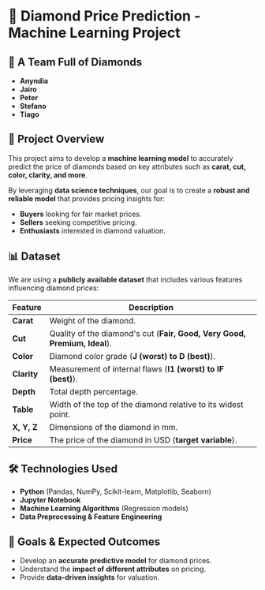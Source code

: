 # 💎 Diamond Price Prediction - Machine Learning Project

## 👥 A Team Full of Diamonds 
- **Anyndia**
- **Jairo**
- **Peter**
- **Stefano**
- **Tiago**

## 📌 Project Overview
This project aims to develop a **machine learning model** to accurately predict the price of diamonds based on key attributes such as **carat, cut, color, clarity, and more**. 

By leveraging **data science techniques**, our goal is to create a **robust and reliable model** that provides pricing insights for:
- **Buyers** looking for fair market prices.
- **Sellers** seeking competitive pricing.
- **Enthusiasts** interested in diamond valuation.

## 📊 Dataset
We are using a **publicly available dataset** that includes various features influencing diamond prices:

| Feature  | Description |
|----------|------------|
| **Carat** | Weight of the diamond. |
| **Cut** | Quality of the diamond's cut (**Fair, Good, Very Good, Premium, Ideal**). |
| **Color** | Diamond color grade (**J (worst) to D (best)**). |
| **Clarity** | Measurement of internal flaws (**I1 (worst) to IF (best)**). |
| **Depth** | Total depth percentage. |
| **Table** | Width of the top of the diamond relative to its widest point. |
| **X, Y, Z** | Dimensions of the diamond in mm. |
| **Price** | The price of the diamond in USD (**target variable**). |

## 🛠️ Technologies Used
- **Python** (Pandas, NumPy, Scikit-learn, Matplotlib, Seaborn)
- **Jupyter Notebook**
- **Machine Learning Algorithms** (Regression models)
- **Data Preprocessing & Feature Engineering**

## 🚀 Goals & Expected Outcomes
- Develop an **accurate predictive model** for diamond prices.
- Understand the **impact of different attributes** on pricing.
- Provide **data-driven insights** for valuation.
